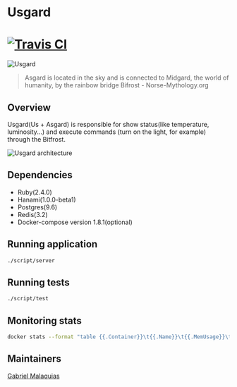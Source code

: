 Usgard
=========
[![Travis CI](https://travis-ci.org/GabrielMalakias/usgard.svg?branch=master)](https://travis-ci.org/GabrielMalakias/usgard.svg)
=======


![Usgard](http://gabrielmalakias.com.br/assets/images/usgard_logo_black.png "Usgard")

> Asgard is located in the sky and is connected to Midgard, the world of humanity, by the rainbow bridge Bifrost - Norse-Mythology.org


## Overview
Usgard(Us + Asgard) is responsible for show status(like temperature, luminosity...) and execute commands (turn on the light, for example) through the Bitfrost.

![Usgard architecture](http://gabrielmalakias.com.br/assets/images/usgard_detailed_architecture.png "Usgard Architecture")

## Dependencies
* Ruby(2.4.0)
* Hanami(1.0.0-beta1)
* Postgres(9.6)
* Redis(3.2)
* Docker-compose version 1.8.1(optional)

## Running application

``` sh
./script/server
```

## Running tests
``` sh
./script/test
```

## Monitoring stats
``` sh
docker stats --format "table {{.Container}}\t{{.Name}}\t{{.MemUsage}}\t{{.CPUPerc}}\t{{.NetIO}}\t{{.BlockIO}}"
```

## Maintainers
[Gabriel Malaquias](mailto:gabriel07malakias@gmail.com)
